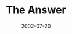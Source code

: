 ---
layout: message
category: message
series: "The Big Picture"
title: "The Answer"
date: 2002-07-20
message_id: 272
---